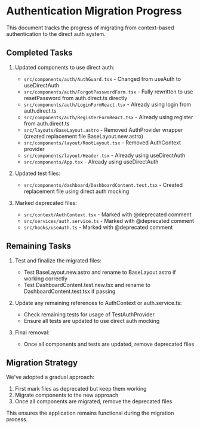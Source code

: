 # Authentication Migration Progress

This document tracks the progress of migrating from context-based authentication to the direct auth system.

## Completed Tasks

1. Updated components to use direct auth:
   - `src/components/auth/AuthGuard.tsx` - Changed from useAuth to useDirectAuth
   - `src/components/auth/ForgotPasswordForm.tsx` - Fully rewritten to use resetPassword from auth.direct.ts directly
   - `src/components/auth/LoginFormReact.tsx` - Already using login from auth.direct.ts
   - `src/components/auth/RegisterFormReact.tsx` - Already using register from auth.direct.ts
   - `src/layouts/BaseLayout.astro` - Removed AuthProvider wrapper (created replacement file BaseLayout.new.astro)
   - `src/components/layout/RootLayout.tsx` - Removed AuthContext provider
   - `src/components/layout/Header.tsx` - Already using useDirectAuth
   - `src/components/App.tsx` - Already using useDirectAuth

2. Updated test files:
   - `src/components/dashboard/DashboardContent.test.tsx` - Created replacement file using direct auth mocking

2. Marked deprecated files:
   - `src/context/AuthContext.tsx` - Marked with @deprecated comment
   - `src/services/auth.service.ts` - Marked with @deprecated comment
   - `src/hooks/useAuth.ts` - Marked with @deprecated comment

## Remaining Tasks

1. Test and finalize the migrated files:
   - Test BaseLayout.new.astro and rename to BaseLayout.astro if working correctly
   - Test DashboardContent.test.new.tsx and rename to DashboardContent.test.tsx if passing

2. Update any remaining references to AuthContext or auth.service.ts:
   - Check remaining tests for usage of TestAuthProvider
   - Ensure all tests are updated to use direct auth mocking

3. Final removal:
   - Once all components and tests are updated, remove deprecated files

## Migration Strategy

We've adopted a gradual approach:
1. First mark files as deprecated but keep them working
2. Migrate components to the new approach
3. Once all components are migrated, remove the deprecated files

This ensures the application remains functional during the migration process.
